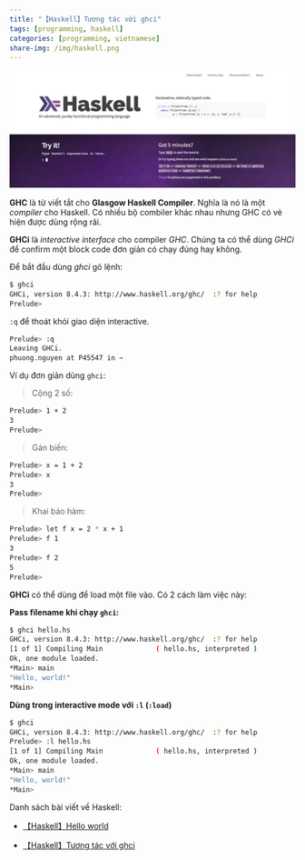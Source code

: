 ```yaml
---
title: "【Haskell】Tương tác với ghci"
tags: [programming, haskell]
categories: [programming, vietnamese]
share-img: /img/haskell.png
---
```


![](/img/haskell.png)

**GHC** là từ viết tắt cho **Glasgow Haskell Compiler**. Nghĩa là nó là một *compiler* cho Haskell. Có nhiều bộ combiler khác nhau nhưng GHC có vẻ hiện được dùng rộng rãi.

**GHCi** là *interactive interface* cho compiler *GHC*. Chúng ta có thể dùng *GHCi* để confirm một block code đơn giản có chạy đúng hay không.

Để bắt đầu dùng *ghci* gõ lệnh:

```bash
$ ghci
GHCi, version 8.4.3: http://www.haskell.org/ghc/  :? for help
Prelude>
```

`:q` để thoát khỏi giao diện interactive.

```bash
Prelude> :q
Leaving GHCi.
phuong.nguyen at P45547 in ~
```
Ví dụ đơn giản dùng `ghci`:

> Cộng 2 số:

```bash
Prelude> 1 + 2
3
Prelude>
```

> Gán biến:

```bash
Prelude> x = 1 + 2
Prelude> x
3
Prelude>
```

> Khai báo hàm:

```bash
Prelude> let f x = 2 * x + 1
Prelude> f 1
3
Prelude> f 2
5
Prelude>
```

**GHCi** có thể dùng để load một file vào. Có 2 cách làm việc này:

**Pass filename khi chạy `ghci`:**

```bash
$ ghci hello.hs
GHCi, version 8.4.3: http://www.haskell.org/ghc/  :? for help
[1 of 1] Compiling Main             ( hello.hs, interpreted )
Ok, one module loaded.
*Main> main
"Hello, world!"
*Main>
```

**Dùng trong interactive mode với `:l` (`:load`)**

```bash
$ ghci
GHCi, version 8.4.3: http://www.haskell.org/ghc/  :? for help
Prelude> :l hello.hs
[1 of 1] Compiling Main             ( hello.hs, interpreted )
Ok, one module loaded.
*Main> main
"Hello, world!"
*Main>
```

Danh sách bài viết về Haskell:

* [【Haskell】Hello world](/2018-11-16-haskell-hello-world/)

* [【Haskell】Tương tác với ghci](/2018-11-21-haskell-ghci/)